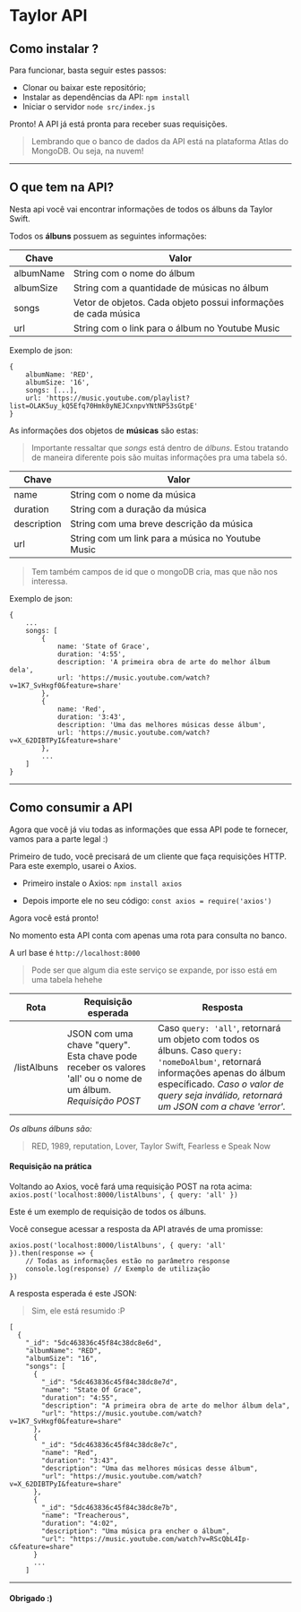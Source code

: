# Taylor API
## Como instalar ?
Para funcionar, basta seguir estes passos:
- Clonar ou baixar este repositório;
- Instalar as dependências da API: ```npm install```
- Iniciar o servidor ```node src/index.js```

Pronto! A API já está pronta para receber suas requisições.

>Lembrando que o banco de dados da API está na plataforma Atlas do MongoDB. Ou seja, na nuvem!
---
## O que tem na API?
Nesta api você vai encontrar informações de todos os álbuns da Taylor Swift.

Todos os **álbuns** possuem as seguintes informações:

| Chave | Valor | 
| ----- | ----- |
| albumName | String com o nome do álbum |
| albumSize | String com a quantidade de músicas no álbum |
|   songs   | Vetor de objetos. Cada objeto possui informações de cada música |
|    url    | String com o link para o álbum no Youtube Music |

Exemplo de json:
``` 
{
    albumName: 'RED',
    albumSize: '16',
    songs: [...],
    url: 'https://music.youtube.com/playlist?list=OLAK5uy_kQ5Efq70Hmk0yNEJCxnpvYNtNP53sGtpE'
}
```
As informações dos objetos de **músicas** são estas:
>Importante ressaltar que *songs* está dentro de *álbuns*. Estou tratando de maneira diferente pois são muitas informações pra uma tabela só.

| Chave | Valor |
| ----- | ----- |
| name | String com o nome da música |
| duration | String com a duração da música |
| description | String com uma breve descrição da música |
| url | String com um link para a música no Youtube Music |

>Tem também campos de id que o mongoDB cria, mas que não nos interessa.

Exemplo de json:

```
{
    ...
    songs: [
        {
            name: 'State of Grace',
            duration: '4:55',
            description: 'A primeira obra de arte do melhor álbum dela',
            url: 'https://music.youtube.com/watch?v=1K7_SvHxgf0&feature=share'
        },
        {
            name: 'Red',
            duration: '3:43',
            description: 'Uma das melhores músicas desse álbum',
            url: 'https://music.youtube.com/watch?v=X_62DIBTPyI&feature=share'
        },
        ...
    ]
}
```

---
## Como consumir a API

Agora que você já viu todas as informações que essa API pode te fornecer, vamos para a parte legal :)

Primeiro de tudo, você precisará de um cliente que faça requisições HTTP. Para este exemplo, usarei o Axios.

- Primeiro instale o Axios: ``` npm install axios ```

- Depois importe ele no seu código: ``` const axios = require('axios') ```

Agora você está pronto!

No momento esta API conta com apenas uma rota para consulta no banco.

A url base é ```http://localhost:8000```

> Pode ser que algum dia este serviço se expande, por isso está em uma tabela hehehe

| Rota | Requisição esperada | Resposta |
| ---- | ------------------- | -------- |
| /listAlbuns | JSON com uma chave "query". Esta chave pode receber os valores 'all' ou o nome de um álbum. *Requisição POST* | Caso ```query: 'all'```, retornará um objeto com todos os álbuns. Caso ```query: 'nomeDoAlbum'```, retornará informações apenas do álbum específicado. *Caso o valor de query seja inválido, retornará um JSON com a chave 'error'.* |

*Os albuns álbuns são:*
>RED, 1989, reputation, Lover, Taylor Swift, Fearless e Speak Now

#### Requisição na prática
Voltando ao Axios, você fará uma requisição POST na rota acima:
``` axios.post('localhost:8000/listAlbuns', { query: 'all' }) ```

Este é um exemplo de requisição de todos os álbuns.

Você consegue acessar a resposta da API através de uma promisse:
```
axios.post('localhost:8000/listAlbuns', { query: 'all' }).then(response => {
    // Todas as informações estão no parâmetro response
    console.log(response) // Exemplo de utilização
})
```
A resposta esperada é este JSON:
>Sim, ele está resumido :P

```
[
  {
    "_id": "5dc463836c45f84c38dc8e6d",
    "albumName": "RED",
    "albumSize": "16",
    "songs": [
      {
        "_id": "5dc463836c45f84c38dc8e7d",
        "name": "State Of Grace",
        "duration": "4:55",
        "description": "A primeira obra de arte do melhor álbum dela",
        "url": "https://music.youtube.com/watch?v=1K7_SvHxgf0&feature=share"
      },
      {
        "_id": "5dc463836c45f84c38dc8e7c",
        "name": "Red",
        "duration": "3:43",
        "description": "Uma das melhores músicas desse álbum",
        "url": "https://music.youtube.com/watch?v=X_62DIBTPyI&feature=share"
      },
      {
        "_id": "5dc463836c45f84c38dc8e7b",
        "name": "Treacherous",
        "duration": "4:02",
        "description": "Uma música pra encher o álbum",
        "url": "https://music.youtube.com/watch?v=RScQbL4Ip-c&feature=share"
      }
      ...
    ]
```
---
#### Obrigado :)
